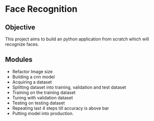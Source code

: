 # Face Recognition
## Objective
   This project aims to build an python application from scratch which will recognize faces.

## Modules
- Refactor Image size
- Building a cnn model
- Acquiring a dataset
- Splitting dataset into training, validation and test dataset
- Training on the training dataset
- Tuning with validation dataset
- Testing on testing dataset
- Repeating last 4 steps till accuracy is above bar
- Putting model into production.
